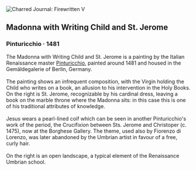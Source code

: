 <div class="artwork-of-the-day">
  <div class="container">
    <div class="img-wrapper">
      <img
        src="https://uploads2.wikiart.org/images/pinturicchio/madonna-with-writing-child-and-st-jerome-1481.jpg!Large.jpg"
        alt="Charred Journal: Firewritten V" />
    </div>
    <div class="artwork-detail">
      <div class="artwork-origin"> 
        <h2 class="artwork-name">Madonna with Writing Child and St. Jerome</h2>
        <h3 class="artist">
          Pinturicchio
                    ·  1481
        </h3>
      </div>
      <p class="description">
        <span class="artwork-description-text ng-binding" ng-bind-html="viewModel.ArtworkOfTheDay.Description | unsafe">The Madonna with Writing Child and St. Jerome is a painting by the Italian Renaissance master <a target="_blank" href="/en/pinturicchio">Pinturicchio</a>, painted around 1481 and housed in the Gemäldegalerie of Berlin, Germany.
<br>
<br>The painting shows an infrequent composition, with the Virgin holding the Child who writes on a book, an allusion to his intervention in the Holy Books. On the right is St. Jerome, recognizable by his cardinal dress, leaving a book on the marble throne where the Madonna sits: in this case this is one of his traditional attributes of knowledge.
<br>
<br>Jesus wears a pearl-lined coif which can be seen in another Pinturicchio's work of the period, the Crucifixion between Sts. Jerome and Christoper (c. 1475), now at the Borghese Gallery. The theme, used also by Fiorenzo di Lorenzo, was later abandoned by the Umbrian artist in favour of a free, curly hair.
<br>
<br>On the right is an open landscape, a typical element of the Renaissance Umbrian school.</span>
                        <div class="text-shadow-container" ng-show="showShadow" style=""></div>
      </p>
    </div>
  </div>

</div>
